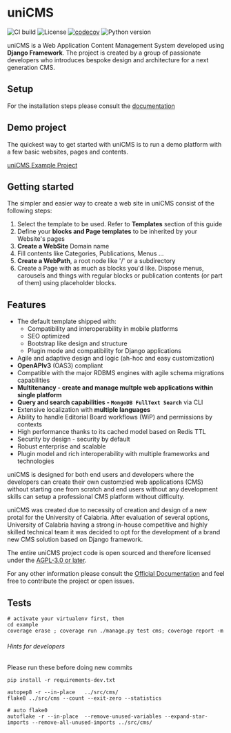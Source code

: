 # uniCMS

![CI build](https://github.com/UniversitadellaCalabria/uniCMS/workflows/uniCMS/badge.svg)
![License](https://img.shields.io/badge/license-AGPL%20v3.0%20or%20later-blue.svg)
[![codecov](https://codecov.io/gh/UniversitadellaCalabria/uniCMS/branch/main/graph/badge.svg)](https://codecov.io/gh/UniversitadellaCalabria/uniCMS)
![Python version](https://img.shields.io/badge/python-3.10%20%7C%203.11%20%7C%203.12-blue.svg)

uniCMS is a Web Application Content Management System developed using  **Django Framework**. 
The project is created by a group of passionate developers who introduces bespoke 
design and architecture for a next generation CMS.


Setup
-----

For the installation steps please consult the 
[documentation](https://unicms.readthedocs.io/en/main/contents/setup.html#prepare-environment-and-install-requirements)


Demo project
------------

The quickest way to get started with uniCMS is to run a demo platform with a few basic websites, pages and contents.

[uniCMS Example Project](https://github.com/UniversitaDellaCalabria/uniCMS/tree/main/example)


Getting started
---------------

The simpler and easier way to create a web site in uniCMS consist of the following steps:

1. Select the template to be used. Refer to **Templates** section of this guide 
2. Define your **blocks and Page templates** to be inherited by your Website's pages
3. **Create a WebSite** Domain name
4. Fill contents like Categories, Publications, Menus ...
5. **Create a WebPath**, a root node like '/' or a subdirectory
6. Create a Page with as much as blocks you'd like.
   Dispose menus, carousels and things with regular blocks or publication contents (or part of them) using placeholder blocks.


Features
--------

- The default template shipped with:
    - Compatibility and interoperability in mobile platforms
    - SEO optimized
    - Bootstrap like design and structure
    - Plugin mode and compatibility for Django applications
- Agile and adaptive design and logic (ah-hoc and easy customization)
- **OpenAPIv3** (OAS3) compliant
- Compatible with the major RDBMS engines with agile schema migrations capabilities
- **Multitenancy - create and manage multple web applications within single platform** 
- **Query and search capabilities - `MongoDB FullText Search`** via CLI
- Extensive localization with **multiple languages**
- Ability to handle Editorial Board workflows (WiP) and permissions by contexts
- High performance thanks to its cached model based on Redis TTL
- Security by design - security by default
- Robust enterprise and scalable
- Plugin model and rich interoperability with multiple frameworks and technologies

uniCMS is designed for both end users and developers where the developers can create their 
own customzied web applications (CMS) without starting one from scratch and end users 
without any development skills can setup a professional CMS platform without difficulty.

uniCMS was created due to necessity of creation and design of a new protal for the 
University of Calabria. After evaluation of several options, University of Calabria 
having a strong in-house competitive and highly skilled technical team it was decided 
to opt for the development of a brand new CMS solution based on Django framework. 

The entire uniCMS project code is open sourced and therefore licensed under 
the [AGPL-3.0 or later](https://www.gnu.org/licenses/agpl-3.0.html).


For any other information please consult the 
[Official Documentation](https://unicms.readthedocs.io/) and feel free 
to contribute the project or open issues.


Tests
-----

````
# activate your virtualenv first, then
cd example
coverage erase ; coverage run ./manage.py test cms; coverage report -m
````

###### Hints for developers

Please run these before doing new commits
````
pip install -r requirements-dev.txt

autopep8 -r --in-place   ../src/cms/
flake8 ../src/cms --count --exit-zero --statistics 

# auto flake0
autoflake -r --in-place  --remove-unused-variables --expand-star-imports --remove-all-unused-imports ../src/cms/
````



